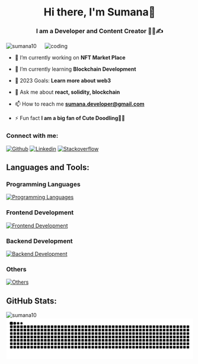 <h1 align="center">Hi there, I'm Sumana👋</h1>

<h3 align="center">I am a Developer and Content Creator 👩‍💻✍</h3>

<img align="right" alt="coding" width="400" src="https://miro.medium.com/max/1400/1*qdAW1TjCN57h1lbuuzvchg.gif">

<p align="left"> <img src="https://komarev.com/ghpvc/?username=sumana10&label=Profile%20views&color=0e75b6&style=flat" alt="sumana10" /> </p>

- 🔭 I’m currently working on **NFT Market Place**

- 🌱 I’m currently learning **Blockchain Development**

- 🥅 2023 Goals: **Learn more about web3**

- 💬 Ask me about **react, solidity, blockchain**

- 📫 How to reach me **sumana.developer@gmail.com**

- ⚡ Fun fact **I am a big fan of Cute Doodling🎨🐣**

### Connect with me:

[![Github](https://skillicons.dev/icons?i=github)](https://github.com/sumana10)
[![Linkedin](https://skillicons.dev/icons?i=linkedin)](https://linkedin.com/in/sumana-das)
[![Stackoverflow](https://skillicons.dev/icons?i=stackoverflow)](https://stackoverflow.com/users/sumana)



## Languages and Tools:
### Programming Languages
[![Programming Languages](https://skillicons.dev/icons?i=c,cpp,java,js,ts,php,rust,solidity&theme=light)](https://skillicons.dev)
### Frontend Development
[![Frontend Development](https://skillicons.dev/icons?i=react,bootstrap,html,css,redux,webpack,tailwind,mui,figma,styledcomponents&theme=light)](https://skillicons.dev)
### Backend Development
[![Backend Development](https://skillicons.dev/icons?i=nodejs,nextjs,express,mysql,mongodb,ipfs,graphql,firebase,heroku,netlify&theme=light)](https://skillicons.dev)
### Others
[![Others](https://skillicons.dev/icons?i=wordpress,jest,docker,git,github,vscode,replit,postman,vite&theme=light)](https://skillicons.dev)


## GitHub Stats:
<img align="left" src="https://github-readme-stats-red-eta.vercel.app/api?username=sumana10&show_icons=true&locale=en" alt="sumana10" />


<!-- ### 🐍 Watch Snake eating my contribution -->

![snake.svg](https://github.com/sumana10/sumana10/blob/b9fa6e2b02339fbd9ec0e1756758208fcfd0aeb5/snake.svg)
